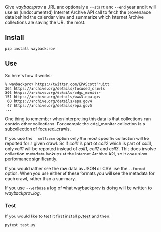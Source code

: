 Give *waybackprov* a URL and optionally a `--start` and `--end` year and it will
use an (undocumented) Internet Archive API call to fetch the provenance data
behind the calendar view and summarize which Internet Archive collections are
saving the URL the most.

## Install 

    pip install waybackprov

## Use

So here's how it works:

    % waybackprov https://twitter.com/EPAScottPruitt
    364 https://archive.org/details/focused_crawls
    306 https://archive.org/details/edgi_monitor
    151 https://archive.org/details/www3.epa.gov
     60 https://archive.org/details/epa.gov4
     47 https://archive.org/details/epa.gov5
    ...

One thing to remember when interpreting this data is that collections 
can contain other collections. For example the edgi_monitor collection is a
subcollection of focused_crawls.

If you use the `--collapse` option only the most specific collection will be
reported for a given crawl.  So if *coll1* is part of *coll2* which is part of
*coll3*, only *coll1* will be reported instead of *coll1*, *coll2* and *coll3*.
This does involve collection metadata lookups at the Internet Archive API, so it
does slow performance significantly.

If you would rather see the raw data as JSON or CSV use the `--format` option.
When you use either of these formats you will see the metadata for each crawl,
rather than a summary.

If you use `--verbose` a log of what waybackprov is doing will be written to
*waybackprov.log*.

### Test

If you would like to test it first install [pytest] and then:

    pytest test.py

[pytest]: https://docs.pytest.org/en/latest/
